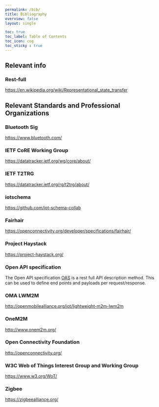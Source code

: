 ```yaml
---
permalink: /bib/
title: Bibliography
overview: false
layout: single

toc: true
toc_label: Table of Contents
toc_icon: cog
toc_sticky : true
---
```


## Relevant info

### Rest-full

https://en.wikipedia.org/wiki/Representational_state_transfer

## Relevant Standards and Professional Organizations

### Bluetooth Sig

https://www.bluetooth.com/

### IETF CoRE Working Group

https://datatracker.ietf.org/wg/core/about/

### IETF T2TRG

https://datatracker.ietf.org/rg/t2trg/about/

### iotschema

https://github.com/iot-schema-collab

### Fairhair

https://openconnectivity.org/developer/specifications/fairhair/

### Project Haystack

https://project-haystack.org/

### Open API specification

The Open API specification [OAS][] is a rest full API description method.
This can be used to define end points and payloads per request/response.

### OMA LWM2M

http://openmobilealliance.org/iot/lightweight-m2m-lwm2m

### OneM2M

http://www.onem2m.org/

### Open Connectivity Foundation

http://openconnectivity.org/

### W3C Web of Things Interest Group and Working Group

https://www.w3.org/WoT/

### Zigbee

https://zigbeealliance.org/

<!--  LocalWords:  affordances namespace schemas SDF SDOs ZigBee SDO
 -->
<!--  LocalWords:  OpenAPI LwM OCF github namespaces WoT TDs LD
 -->

[OAS]: https://github.com/OAI/OpenAPI-Specification/blob/master/versions/2.0.md
[WISHI]: https://github.com/t2trg/wishi
